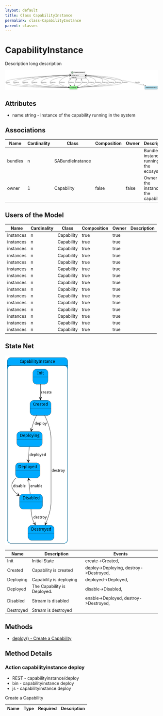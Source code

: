 ```yaml
---
layout: default
title: Class CapabilityInstance
permalink: class-CapabilityInstance
parent: classes
---
```


# CapabilityInstance

Description long description

![Logical Diagram](./logical.png)

## Attributes

* name:string - Instance of the capability running in the system


## Associations

| Name | Cardinality | Class | Composition | Owner | Description |
| --- | --- | --- | --- | --- | --- |
| bundles | n | SABundleInstance |  |  | Bundle instances running on the ecosystem. |
| owner | 1 | Capability | false | false | Owner of the instance is the capability. |


## Users of the Model

| Name | Cardinality | Class | Composition | Owner | Description |
| --- | --- | --- | --- | --- | --- |
| instances | n | Capability | true | true |  |
| instances | n | Capability | true | true |  |
| instances | n | Capability | true | true |  |
| instances | n | Capability | true | true |  |
| instances | n | Capability | true | true |  |
| instances | n | Capability | true | true |  |
| instances | n | Capability | true | true |  |
| instances | n | Capability | true | true |  |
| instances | n | Capability | true | true |  |
| instances | n | Capability | true | true |  |
| instances | n | Capability | true | true |  |
| instances | n | Capability | true | true |  |
| instances | n | Capability | true | true |  |
| instances | n | Capability | true | true |  |
| instances | n | Capability | true | true |  |



## State Net
![State Net Diagram](./statenet.png)

| Name | Description | Events |
| --- | --- | --- |
| Init | Initial State | create-&gt;Created,  |
| Created | Capability is created | deploy-&gt;Deploying, destroy-&gt;Destroyed,  |
| Deploying | Capability is deploying | deployed-&gt;Deployed,  |
| Deployed | The Capability is Deployed. | disable-&gt;Disabled,  |
| Disabled | Stream is disabled | enable-&gt;Deployed, destroy-&gt;Destroyed,  |
| Destroyed | Stream is destroyed |  |



## Methods

* [deploy() - Create a Capability](#action-deploy)


<h2>Method Details</h2>
    
### Action capabilityinstance deploy

* REST - capabilityinstance/deploy
* bin - capabilityinstance deploy
* js - capabilityinstance.deploy

Create a Capability

| Name | Type | Required | Description |
|---|---|---|---|





